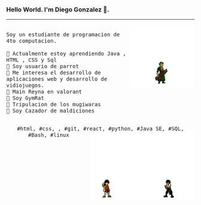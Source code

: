 ### Hello World. I'm Diego Gonzalez  👋.
---
  <img src="zoro-fight.gif" align="right" width="35%"/>
<p>
  <samp>
    <br>Soy un estudiante de programacion de 4to computacion.
    <br>
    <br>🔹 Actualmente estoy aprendiendo Java , HTML , CSS y Sql
    <br>🔹 Soy usuario de parrot 
    <br>🔹 Me interesa el desarrollo de aplicaciones web y desarrollo de vidiojuegos.
     <br>🔹 Main Reyna en valorant 
     <br>🔹 Soy GymRat 
     <br>🔹 Tripulacion de los mugiwaras
     <br>🔹 Soy Cazador de maldiciones
    </samp>
   <br>
  <br>
  <p align="center">
    <samp>
      #html, #css, , #git, #react, #python, #Java SE, #SQL, #Bash, #linux
    <img src="./d52j8nd-9a0b69c9-977a-4873-820b-e405761d23c3.gif" align="right" width="55%"/>
     </samp>
    <br>
  </p>
</p>

